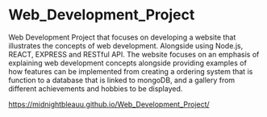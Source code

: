 # Web_Development_Project
Web Development Project that focuses on developing a website that illustrates the concepts of web development. Alongside using Node.js, REACT, EXPRESS and RESTful API. The website focuses on an emphasis of explaining web development concepts alongside providing examples of how features can be implemented from creating a ordering system that is function to a database that is linked to mongoDB, and a gallery from different achievements and hobbies to be displayed. 



https://midnightbleauu.github.io/Web_Development_Project/
